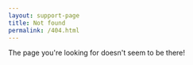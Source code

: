 ```yaml
---
layout: support-page
title: Not found
permalink: /404.html
---
```


<p class="text-center alt-lead">
  The page you're looking for doesn't seem to be there!
</p>

<script>
  var GOOG_FIXURL_LANG = "en";
  var GOOG_FIXURL_SITE = "{{ site.url }}";
</script>
<script src="//linkhelp.clients.google.com/tbproxy/lh/wm/fixurl.js"></script>
